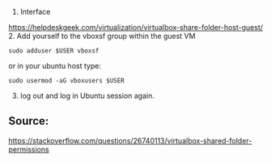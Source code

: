 1. Interface 

<https://helpdeskgeek.com/virtualization/virtualbox-share-folder-host-guest/>
2. Add yourself to the vboxsf group within the guest VM

```
sudo adduser $USER vboxsf
```

or in your ubuntu host type:
```
sudo usermod -aG vboxusers $USER
```

3. log out and log in  Ubuntu session again.



## Source:
<https://stackoverflow.com/questions/26740113/virtualbox-shared-folder-permissions>